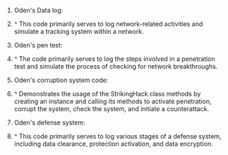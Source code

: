 1. Oden's Data log:
2. ^ This code primarily serves to log network-related activities and simulate a tracking system within a network.



3. Oden's pen test:
4. ^ The code primarily serves to log the steps involved in a penetration test and simulate the process of checking for network breakthroughs.



5. Oden's corruption system code:
6. ^  Demonstrates the usage of the StrikingHack class methods by creating an instance and calling its methods to activate penetration, corrupt the system, check the system, and initiate a counterattack.



7. Oden's defense system:


8. ^ This code primarily serves to log various stages of a defense system, including data clearance, protection activation, and data encryption.
